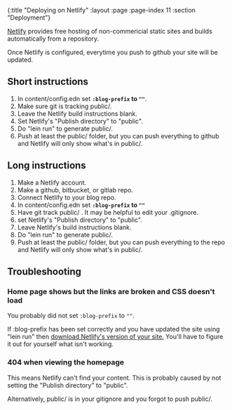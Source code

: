 {:title "Deploying on Netlify"
 :layout :page
 :page-index 11
 :section "Deployment"}

[Netlify](https://www.netlify.com) provides free hosting of non-commericial static sites and builds automatically from a repository. 

Once Netlify is configured, everytime you push to github your site will be updated. 

## Short instructions

1. In content/config.edn set **`:blog-prefix` to `""`**.
1. Make sure git is tracking public/.
1. Leave the Netlify build instructions blank.
1. Set Netlify's "Publish directory" to "public".
1. Do "lein run" to generate public/.
1. Push at least the public/ folder, but you can push everything to github and Netlify will only show what's in public/.

## Long instructions

1. Make a Netlify account.
2. Make a github, bitbucket, or gitlab repo.
3. Connect Netlify to your blog repo.
1. In content/config.edn set **`:blog-prefix` to `""`**
5. Have git track public/ . It may be helpful to edit your .gitignore.
6. set Netlify's "Publish directory" to "public".
7. Leave Netlify's build instructions blank. 
8. Do "lein run" to generate public/.
9. Push at least the public/ folder, but you can push everything to the repo and Netlify will only show what's in public/.

## Troubleshooting

### Home page shows but the links are broken and CSS doesn't load

You probably did not set `:blog-prefix` to `""`.

If :blog-prefix has been set correctly and you have updated the site using "lein run" then [download Netlify's version of your site.](https://answers.netlify.com/t/can-i-download-my-website/3622) You'll have to figure it out for yourself what isn't working.

### 404 when viewing the homepage

This means Netlify can't find your content. This is probably caused by not setting the "Publish directory" to "public". 

Alternatively, public/ is in your gitignore and you forgot to push public/.
